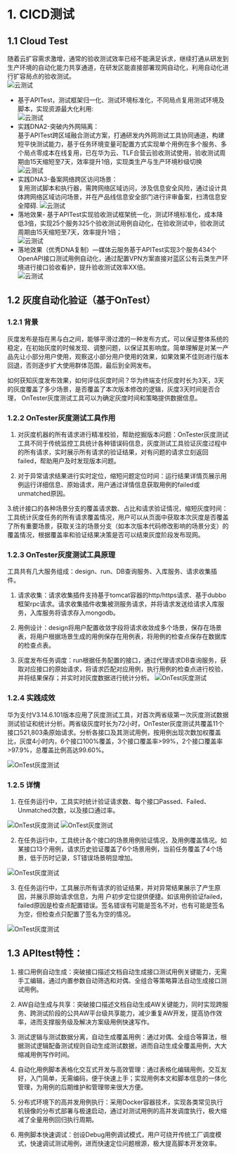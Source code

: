 # 1. CICD测试

## 1.1 Cloud Test

随着云扩容需求激增，通常的验收测试效率已经不能满足诉求，继续打通从研发到生产环境的自动化能力共享通道，在研发区能直接部署现网自动化，利用自动化进行扩容局点的验收测试。<br>
![云测试](images/cloudtest-001.jpg)
- 基于APITest，测试框架归一化、测试环境标准化，不同局点复用测试环境及脚本，实现资源最大化利用:<br>
![云测试](images/cloudtest-002.jpg)
- 实践DNA2-突破内外网隔离：<br>
基于APITest跨区域融合测试方案，打通研发内外网测试工具协同通道，构建短平快测试能力，基于任务环境变量可配置方式实现单个用例在多个服务、多个局点零成本在线复用，已在华为云、TLF合营云验收测试使用，验收测试周期由15天缩短至7天，效率提升1倍，实现类生产与生产环境秒级切换
![云测试](images/cloudtest-003.jpg)
- 实践DNA3-备案网络跨区访问场景：<br>
复用测试脚本和执行器，需跨网络区域访问，涉及信息安全风险，通过设计具体跨网络区域访问场景，并在产品线信息安全部门进行评审备案，扫清信息安全障碍.
![云测试](images/cloudtest-004.jpg)
- 落地效果- 基于APITest实现验收测试框架统一化，测试环境标准化，成本降低3倍，实现25个服务325个验收测试用例自动化，在验收测试中，验收测试周期由15天缩短至7天，效率提升1倍；<br>
![云测试](images/cloudtest-005.jpg)
- 落地效果（优秀DNA复制）—媒体云服务基于APITest实现3个服务434个OpenAPI接口测试用例自动化，通过配置VPN方案直接对蓝区公有云类生产环境进行接口验收看护，提升验收测试效率XX倍。<br>
![云测试](images/cloudtest-006.jpg)

## 1.2 灰度自动化验证（基于OnTest）

### 1.2.1 背景

灰度发布是指在黑与白之间，能够平滑过渡的一种发布方式，可以保证整体系统的稳定，在初始灰度的时候发现、调整问题，以保证其影响度。简单理解是对某一产品先让小部分用户使用，观察这小部分用户使用的效果，如果效果不佳则进行版本回退，否则逐步扩大使用群体范围，最后到全网发布。

如何获知灰度发布效果，如何评估灰度时间？华为终端支付灰度时长为3天，3天的灰度覆盖了多少场景，是否覆盖了本次版本修改的逻辑，灰度3天时间是否合理， OnTester灰度测试工具可以为确定灰度时间和策略提供数据信息。

### 1.2.2 OnTester灰度测试工具作用

1. 对灰度机器的所有请求进行精准校验，帮助挖掘版本问题：OnTester灰度测试工具不同于传统监控工具统计各种错误码信息，灰度测试工具验证灰度过程中的所有请求，实时展示所有请求的验证结果，对有问题的请求立刻返回failed，帮助用户及时发现版本问题。

2.  对于异常请求结果进行实时定位，缩短问题定位时间：运行结果详情页展示用例运行详细信息、原始请求，用户通过详情信息获取用例的failed或unmatched原因。

3.统计接口的各种场景分支的覆盖请求数、占比和请求验证情况，缩短灰度时间：工具统计灰度任务的所有请求覆盖情况，用户可以从页面中获取本次灰度是否覆盖了所有重要场景，获取关注的场景分支（如本次版本代码修改影响的场景分支）的覆盖情况，根据覆盖率和验证结果决策是否可以结束灰度阶段发布现网。

### 1.2.3 OnTester灰度测试工具原理

工具共有几大服务组成：design、run、DB查询服务、入库服务、请求收集插件。

1. 请求收集：请求收集插件支持基于tomcat容器的http/https请求、基于dubbo框架rpc请求。请求收集插件收集被测服务请求，并将请求发送给请求入库服务，入库服务将请求存入mongodb。

2. 用例设计：design将用户配置收敛字段将请求收敛成多个场景，保存在场景表，将用户根据场景生成的用例保存在用例表，将用例的检查点保存在数据库的检查点表。

3. 灰度发布任务调度：run根据任务配置的接口，通过代理请求DB查询服务，获取对应接口的原始请求，将请求匹配对应用例，执行用例的检查点进行校验，并将结果保存；并实时对灰度数据进行统计分析。
![OnTest灰度测试](images/ontest-001.png)

### 1.2.4 实践成效

华为支付V3.14.6.101版本应用了灰度测试工具，对首次两省级第一次灰度测试数据测试验证和统计分析。两省级灰度时长为72小时，OnTester灰度测试共覆盖11个接口521,803条原始请求。分析各接口及其测试用例，按用例出现次数加权覆盖比，灰度4小时内，6个接口100%覆盖，3个接口覆盖率>99%，2个接口覆盖率>97.9%，总覆盖比例高达99.60%。

![OnTest灰度测试](images/ontest-002.png)

### 1.2.5 详情

1. 在任务运行中，工具实时统计验证请求数、每个接口Passed、Failed、Unmatched次数，以及接口通过率。

![OnTest灰度测试](images/ontest-003.png)
![OnTest灰度测试](images/ontest-004.png)

2. 在任务运行中，工具统计各个接口的场景用例验证情况，及用例覆盖情况。如某接口13个用例，请求历史验证覆盖了6个场景用例，当前任务覆盖了4个场景，低于历时记录，ST错误场景明显增加。

![OnTest灰度测试](images/ontest-005.png)

3. 在任务运行中，工具展示所有请求的验证结果，并对异常结果展示了产生原因，并展示原始请求信息，为用 户初步定位提供便捷。如该用例验证failed，failed原因是检查点配置错误。签名错误有可能是签名不对，也有可能是签名为空，但检查点只配置了签名为空的情况。

![OnTest灰度测试](images/ontest-006.png)

## 1.3 APItest特性：

1. 接口用例自动生成：突破接口描述文档自动生成接口测试用例关键能力，无需手工编辑，通过内置参数自动筛选和对偶、全组合等策略算法自动生成接口测试用例。

2. AW自动生成与共享：突破接口描述文档自动生成AW关键能力，同时实现跨服务、跨测试阶段的公共AW平台级共享能力，减少重复AW开发，提高协作效率，进而支撑服务级及解决方案级用例快速写作。

3. 测试逻辑与测试数据分离，自动生成覆盖用例：通过对偶、全组合等算法，根据测试逻辑配备测试规则自动生成测试数据，进而自动生成全覆盖用例，大大缩减用例写作时间。

4. 自动化用例脚本表格化交互式开发与高效管理：通过表格化编辑用例，交互友好，入门简单，无需编码，便于快速上手；实现用例本文和脚本信息的一体化管理，为用例的后期维护和管理带来很大方便。

5. 分布式环境下的高并发用例执行：采用Docker容器技术，实现各类常见执行机镜像的分布式部署与极速启动，通过对测试用例的高并发调度执行，极大缩减了全量用例回归执行周期。

6. 用例脚本快速调试：创设Debug用例调试模式，用户可绕开传统工厂调度模式，快速调试测试用例，进而快速定位问题根源，极大提高脚本开发效率。
